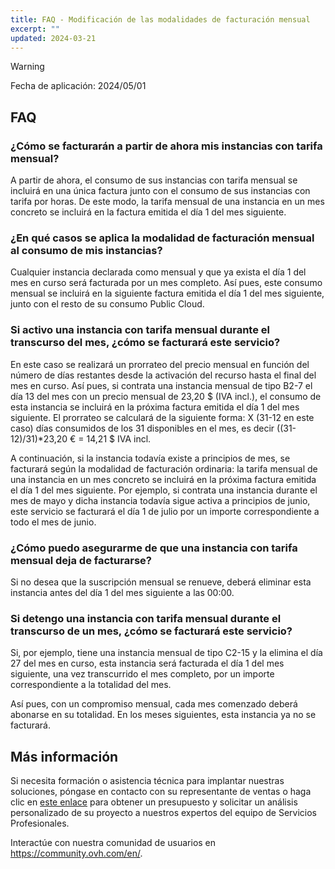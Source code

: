 ```yaml
---
title: FAQ - Modificación de las modalidades de facturación mensual
excerpt: ""
updated: 2024-03-21
---
```


> [!warning]
>
> Fecha de aplicación: 2024/05/01

## FAQ

### ¿Cómo se facturarán a partir de ahora mis instancias con tarifa mensual?

A partir de ahora, el consumo de sus instancias con tarifa mensual se incluirá en una única factura junto con el consumo de sus instancias con tarifa por horas. De este modo, la tarifa mensual de una instancia en un mes concreto se incluirá en la factura emitida el día 1 del mes siguiente.

### ¿En qué casos se aplica la modalidad de facturación mensual al consumo de mis instancias?

Cualquier instancia declarada como mensual y que ya exista el día 1 del mes en curso será facturada por un mes completo. Así pues, este consumo mensual se incluirá en la siguiente factura emitida el día 1 del mes siguiente, junto con el resto de su consumo Public Cloud.

### Si activo una instancia con tarifa mensual durante el transcurso del mes, ¿cómo se facturará este servicio?

En este caso se realizará un prorrateo del precio mensual en función del número de días restantes desde la activación del recurso hasta el final del mes en curso. Así pues, si contrata una instancia mensual de tipo B2-7 el día 13 del mes con un precio mensual de 23,20 $ (IVA incl.), el consumo de esta instancia se incluirá en la próxima factura emitida el día 1 del mes siguiente. El prorrateo se calculará de la siguiente forma: X (31-12 en este caso) días consumidos de los 31 disponibles en el mes, es decir ((31-12)/31)*23,20 € = 14,21 $ IVA incl.

A continuación, si la instancia todavía existe a principios de mes, se facturará según la modalidad de facturación ordinaria: la tarifa mensual de una instancia en un mes concreto se incluirá en la próxima factura emitida el día 1 del mes siguiente. Por ejemplo, si contrata una instancia durante el mes de mayo y dicha instancia todavía sigue activa a principios de junio, este servicio se facturará el día 1 de julio por un importe correspondiente a todo el mes de junio.

### ¿Cómo puedo asegurarme de que una instancia con tarifa mensual deja de facturarse?

Si no desea que la suscripción mensual se renueve, deberá eliminar esta instancia antes del día 1 del mes siguiente a las 00:00. 

### Si detengo una instancia con tarifa mensual durante el transcurso de un mes, ¿cómo se facturará este servicio?

Si, por ejemplo, tiene una instancia mensual de tipo C2-15 y la elimina el día 27 del mes en curso, esta instancia será facturada el día 1 del mes siguiente, una vez transcurrido el mes completo, por un importe correspondiente a la totalidad del mes.

Así pues, con un compromiso mensual, cada mes comenzado deberá abonarse en su totalidad. En los meses siguientes, esta instancia ya no se facturará.

## Más información <a name="go-further"></a>

Si necesita formación o asistencia técnica para implantar nuestras soluciones, póngase en contacto con su representante de ventas o haga clic en [este enlace](https://www.ovhcloud.com/es/professional-services/) para obtener un presupuesto y solicitar un análisis personalizado de su proyecto a nuestros expertos del equipo de Servicios Profesionales.

Interactúe con nuestra comunidad de usuarios en <https://community.ovh.com/en/>.
